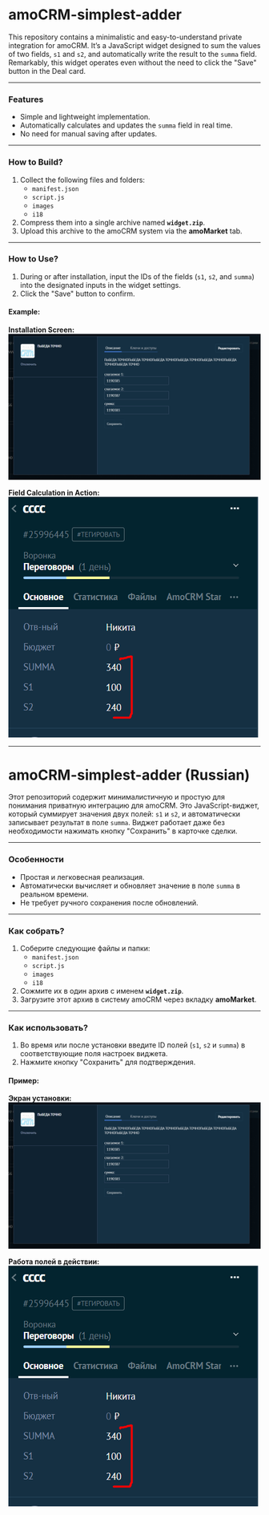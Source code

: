# amoCRM-simplest-adder

This repository contains a minimalistic and easy-to-understand private integration for amoCRM. It’s a JavaScript widget designed to sum the values of two fields, `s1` and `s2`, and automatically write the result to the `summa` field. Remarkably, this widget operates even without the need to click the "Save" button in the Deal card.

---

### Features
- Simple and lightweight implementation.
- Automatically calculates and updates the `summa` field in real time.
- No need for manual saving after updates.

---

### How to Build?
1. Collect the following files and folders:
   - `manifest.json`
   - `script.js`
   - `images`
   - `i18`
2. Compress them into a single archive named **`widget.zip`**.
3. Upload this archive to the amoCRM system via the **amoMarket** tab.

---

### How to Use?
1. During or after installation, input the IDs of the fields (`s1`, `s2`, and `summa`) into the designated inputs in the widget settings.
2. Click the "Save" button to confirm.

#### Example:
**Installation Screen:**
![Установка](/просто%20для%20понимания/img1.png)

**Field Calculation in Action:**
![Пример](/просто%20для%20понимания/image.png)

---

# amoCRM-simplest-adder (Russian)

Этот репозиторий содержит минималистичную и простую для понимания приватную интеграцию для amoCRM. Это JavaScript-виджет, который суммирует значения двух полей: `s1` и `s2`, и автоматически записывает результат в поле `summa`. Виджет работает даже без необходимости нажимать кнопку "Сохранить" в карточке сделки.

---

### Особенности
- Простая и легковесная реализация.
- Автоматически вычисляет и обновляет значение в поле `summa` в реальном времени.
- Не требует ручного сохранения после обновлений.

---

### Как собрать?
1. Соберите следующие файлы и папки:
   - `manifest.json`
   - `script.js`
   - `images`
   - `i18`
2. Сожмите их в один архив с именем **`widget.zip`**.
3. Загрузите этот архив в систему amoCRM через вкладку **amoMarket**.

---

### Как использовать?
1. Во время или после установки введите ID полей (`s1`, `s2` и `summa`) в соответствующие поля настроек виджета.
2. Нажмите кнопку "Сохранить" для подтверждения.

#### Пример:
**Экран установки:**
![Установка](/просто%20для%20понимания/img1.png)

**Работа полей в действии:**
![Пример](/просто%20для%20понимания/image.png)

